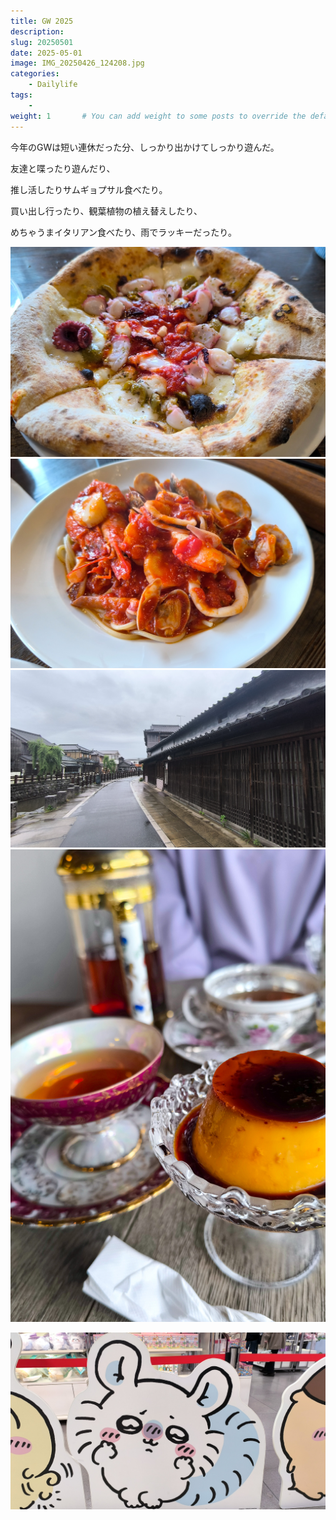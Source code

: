```yaml
---
title: GW 2025
description: 
slug: 20250501
date: 2025-05-01
image: IMG_20250426_124208.jpg
categories:
    - Dailylife
tags:
    - 
weight: 1       # You can add weight to some posts to override the default sorting (date descending)
---
```


今年のGWは短い連休だった分、しっかり出かけてしっかり遊んだ。

友達と喋ったり遊んだり、

推し活したりサムギョプサル食べたり。

買い出し行ったり、観葉植物の植え替えしたり、

めちゃうまイタリアン食べたり、雨でラッキーだったり。
<!-- gallery start -->
![Image 1](IMG_20250506_113722.jpg)
![Image 2](IMG_20250506_114011.jpg)
![Image 3](IMG_20250506_122246.jpg)
![Image 4](IMG_20250506_123827.jpg)
<!-- gallery end -->


![Image 5](IMG_20250426_124208.jpg)
